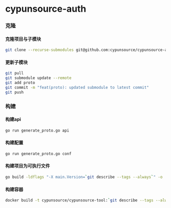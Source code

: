 # cypunsource-auth


### 克隆

#### 克隆项目与子模块

```bash
git clone --recurse-submodules git@github.com:cypunsource/cypunsource-auth.git
```

#### 更新子模块
```bash
git pull
git submodule update --remote
git add proto
git commit -m "feat(proto): updated submodule to latest commit"
git push
```


### 构建

#### 构建api

```bash
go run generate_proto.go api
```

#### 构建配置

```bash
go run generate_proto.go conf
```

#### 构建项目为可执行文件
```bash
go build -ldflags "-X main.Version=`git describe --tags --always`" -o ./bin/app ./cmd
```

#### 构建容器
```bash
docker build -t cypunsource/cypunsource-tool:`git describe --tags --always` .
```
